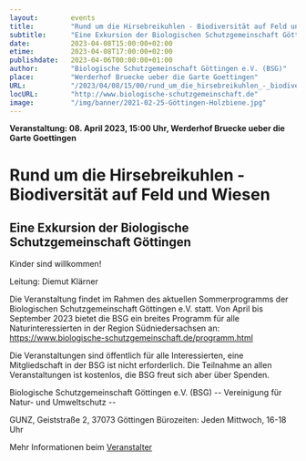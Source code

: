 ```yaml
---
layout:        events
title:         "Rund um die Hirsebreikuhlen - Biodiversität auf Feld und Wiesen"
subtitle:      "Eine Exkursion der Biologischen Schutzgemeinschaft Göttingen"
date:          2023-04-08T15:00:00+02:00
etime:         2023-04-08T17:00:00+02:00
publishdate:   2023-04-06T00:00:00+01:00
author:        "Biologische Schutzgemeinschaft Göttingen e.V. (BSG)"
place:         "Werderhof Bruecke ueber die Garte Goettingen"
URL:           "/2023/04/08/15/00/rund_um_die_hirsebreikuhlen_-_biodiversitaet_auf_feld_und_wiesen"
locURL:        "http://www.biologische-schutzgemeinschaft.de"
image:         "/img/banner/2021-02-25-Göttingen-Holzbiene.jpg"
---
```


**Veranstaltung: 08. April 2023, 15:00 Uhr, Werderhof Bruecke ueber die Garte Goettingen**

Rund um die Hirsebreikuhlen - Biodiversität auf Feld und Wiesen
===========

Eine Exkursion der Biologische Schutzgemeinschaft Göttingen
-----------
Kinder sind willkommen!

Leitung: Diemut Klärner

Die Veranstaltung findet im Rahmen des aktuellen Sommerprogramms der 
Biologischen Schutzgemeinschaft Göttingen e.V. statt. Von April bis 
September 2023 bietet die BSG ein breites Programm für alle 
Naturinteressierten in der Region Südniedersachsen an: 
https://www.biologische-schutzgemeinschaft.de/programm.html

Die Veranstaltungen sind öffentlich für alle Interessierten, eine 
Mitgliedschaft in der BSG ist nicht erforderlich. Die Teilnahme an allen 
Veranstaltungen ist kostenlos, die BSG freut sich aber über Spenden.

Biologische Schutzgemeinschaft Göttingen e.V. (BSG)
-- Vereinigung für Natur- und Umweltschutz --

GUNZ, Geiststraße 2, 37073 Göttingen
Bürozeiten: Jeden Mittwoch, 16-18 Uhr

Mehr Informationen beim [Veranstalter](http://www.biologische-schutzgemeinschaft.de)
